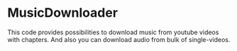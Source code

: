 # MusicDownloader
This code provides possibilities to download music from youtube videos with chapters. And also you can download audio from bulk of single-videos.

